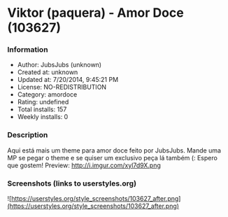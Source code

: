 # Viktor (paquera) - Amor Doce (103627)

### Information
- Author: JubsJubs (unknown)
- Created at: unknown
- Updated at: 7/20/2014, 9:45:21 PM
- License: NO-REDISTRIBUTION
- Category: amordoce
- Rating: undefined
- Total installs: 157
- Weekly installs: 0


### Description
Aqui está mais um theme para amor doce feito por JubsJubs. Mande uma MP se pegar o theme e se quiser um exclusivo peça lá também (: Espero que gostem!
Preview: http://i.imgur.com/xyl7d9X.png


### Screenshots (links to userstyles.org)
![https://userstyles.org/style_screenshots/103627_after.png](https://userstyles.org/style_screenshots/103627_after.png)


